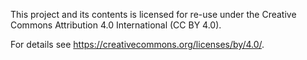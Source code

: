 This project and its contents is licensed for re-use under the Creative Commons Attribution 4.0 International (CC BY 4.0).

For details see <https://creativecommons.org/licenses/by/4.0/>.
